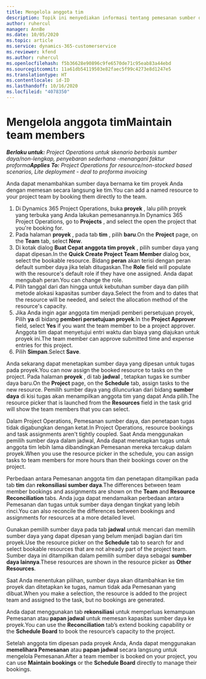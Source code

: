 ```yaml
---
title: Mengelola anggota tim
description: Topik ini menyediakan informasi tentang pemesanan sumber daya bernama untuk tim proyek dan tetapkan tugas.
author: ruhercul
manager: AnnBe
ms.date: 10/05/2020
ms.topic: article
ms.service: dynamics-365-customerservice
ms.reviewer: kfend
ms.author: ruhercul
ms.openlocfilehash: f5b36628e90896c9fe6570de71c95eab83a44ebd
ms.sourcegitcommit: 11a61db54119503e82faec5f99c4273e8d1247e5
ms.translationtype: HT
ms.contentlocale: id-ID
ms.lasthandoff: 10/16/2020
ms.locfileid: "4078350"
---
```

# <a name="maintain-team-members"></a><span data-ttu-id="c65bf-103">Mengelola anggota tim</span><span class="sxs-lookup"><span data-stu-id="c65bf-103">Maintain team members</span></span>

<span data-ttu-id="c65bf-104">_**Berlaku untuk:** Project Operations untuk skenario berbasis sumber daya/non-lengkap, penyebaran sederhana -menangani faktur proforma_</span><span class="sxs-lookup"><span data-stu-id="c65bf-104">_**Applies To:** Project Operations for resource/non-stocked based scenarios, Lite deployment - deal to proforma invoicing_</span></span>

<span data-ttu-id="c65bf-105">Anda dapat menambahkan sumber daya bernama ke tim proyek Anda dengan memesan secara langsung ke tim.</span><span class="sxs-lookup"><span data-stu-id="c65bf-105">You can add a named resource to your project team by booking them directly to the team.</span></span>

1. <span data-ttu-id="c65bf-106">Di Dynamics 365 Project Operations, buka **proyek** , lalu pilih proyek yang terbuka yang Anda lakukan pemesanannya.</span><span class="sxs-lookup"><span data-stu-id="c65bf-106">In Dynamics 365 Project Operations, go to **Projects** , and select the open the project that you're booking for.</span></span>
2. <span data-ttu-id="c65bf-107">Pada halaman **proyek** , pada tab **tim** , pilih **baru**.</span><span class="sxs-lookup"><span data-stu-id="c65bf-107">On the **Project** page, on the **Team** tab, select **New**.</span></span> 
3. <span data-ttu-id="c65bf-108">Di kotak dialog **Buat Cepat anggota tim proyek** , pilih sumber daya yang dapat dipesan.</span><span class="sxs-lookup"><span data-stu-id="c65bf-108">In the **Quick Create Project Team Member** dialog box, select the bookable resource.</span></span> <span data-ttu-id="c65bf-109">Bidang **peran** akan terisi dengan peran default sumber daya jika telah ditugaskan.</span><span class="sxs-lookup"><span data-stu-id="c65bf-109">The **Role** field will populate with the resource's default role if they have one assigned.</span></span> <span data-ttu-id="c65bf-110">Anda dapat mengubah peran.</span><span class="sxs-lookup"><span data-stu-id="c65bf-110">You can change the role.</span></span> 
4. <span data-ttu-id="c65bf-111">Pilih tanggal dari dan hingga untuk kebutuhan sumber daya dan pilih metode alokasi kapasitas sumber daya.</span><span class="sxs-lookup"><span data-stu-id="c65bf-111">Select the from and to dates that the resource will be needed, and select the allocation method of the resource's capacity.</span></span> 
5. <span data-ttu-id="c65bf-112">Jika Anda ingin agar anggota tim menjadi pemberi persetujuan proyek, Pilih **ya** di bidang **pemberi persetujuan proyek**.</span><span class="sxs-lookup"><span data-stu-id="c65bf-112">In the **Project Approver** field, select **Yes** if you want the team member to be a project approver.</span></span> <span data-ttu-id="c65bf-113">Anggota tim dapat menyetujui entri waktu dan biaya yang diajukan untuk proyek ini.</span><span class="sxs-lookup"><span data-stu-id="c65bf-113">The team member can approve submitted time and expense entries for this project.</span></span> 
6. <span data-ttu-id="c65bf-114">Pilih **Simpan**.</span><span class="sxs-lookup"><span data-stu-id="c65bf-114">Select **Save**.</span></span>

<span data-ttu-id="c65bf-115">Anda sekarang dapat menetapkan sumber daya yang dipesan untuk tugas pada proyek.</span><span class="sxs-lookup"><span data-stu-id="c65bf-115">You can now assign the booked resource to tasks on the project.</span></span> <span data-ttu-id="c65bf-116">Pada halaman **proyek** , di tab **jadwal** , tetapkan tugas ke sumber daya baru.</span><span class="sxs-lookup"><span data-stu-id="c65bf-116">On the **Project** page, on the **Schedule** tab, assign tasks to the new resource.</span></span> <span data-ttu-id="c65bf-117">Pemilih sumber daya yang diluncurkan dari bidang **sumber daya** di kisi tugas akan menampilkan anggota tim yang dapat Anda pilih.</span><span class="sxs-lookup"><span data-stu-id="c65bf-117">The resource picker that is launched from the **Resources** field in the task grid will show the team members that you can select.</span></span>


<span data-ttu-id="c65bf-118">Dalam Project Operations, Pemesanan sumber daya, dan penetapan tugas tidak digabungkan dengan ketat.</span><span class="sxs-lookup"><span data-stu-id="c65bf-118">In Project Operations, resource bookings and task assignments aren't tightly coupled.</span></span> <span data-ttu-id="c65bf-119">Saat Anda menggunakan pemilih sumber daya dalam jadwal, Anda dapat menetapkan tugas untuk anggota tim lebih lama dibandingkan Pemesanan mereka tercakup dalam proyek.</span><span class="sxs-lookup"><span data-stu-id="c65bf-119">When you use the resource picker in the schedule, you can assign tasks to team members for more hours than their bookings cover on the project.</span></span>

<span data-ttu-id="c65bf-120">Perbedaan antara Pemesanan anggota tim dan penetapan ditampilkan pada tab **tim** dan **rekonsiliasi sumber daya**.</span><span class="sxs-lookup"><span data-stu-id="c65bf-120">The differences between team member bookings and assignments are shown on the **Team** and **Resource Reconciliation** tabs.</span></span> <span data-ttu-id="c65bf-121">Anda juga dapat mendamaikan perbedaan antara Pemesanan dan tugas untuk sumber daya dengan tingkat yang lebih rinci.</span><span class="sxs-lookup"><span data-stu-id="c65bf-121">You can also reconcile the differences between bookings and assignments for resources at a more detailed level.</span></span>

<span data-ttu-id="c65bf-122">Gunakan pemilih sumber daya pada tab **jadwal** untuk mencari dan memilih sumber daya yang dapat dipesan yang belum menjadi bagian dari tim proyek.</span><span class="sxs-lookup"><span data-stu-id="c65bf-122">Use the resource picker on the **Schedule** tab to search for and select bookable resources that are not already part of the project team.</span></span> <span data-ttu-id="c65bf-123">Sumber daya ini ditampilkan dalam pemilih sumber daya sebagai **sumber daya lainnya**.</span><span class="sxs-lookup"><span data-stu-id="c65bf-123">These resources are shown in the resource picker as **Other Resources**.</span></span>

<span data-ttu-id="c65bf-124">Saat Anda menentukan pilihan, sumber daya akan ditambahkan ke tim proyek dan ditetapkan ke tugas, namun tidak ada Pemesanan yang dibuat.</span><span class="sxs-lookup"><span data-stu-id="c65bf-124">When you make a selection, the resource is added to the project team and assigned to the task, but no bookings are generated.</span></span>

<span data-ttu-id="c65bf-125">Anda dapat menggunakan tab **rekonsiliasi** untuk memperluas kemampuan Pemesanan atau **papan jadwal** untuk memesan kapasitas sumber daya ke proyek.</span><span class="sxs-lookup"><span data-stu-id="c65bf-125">You can use the **Reconciliation** tab’s extend booking capability or the **Schedule Board** to book the resource’s capacity to the project.</span></span>

<span data-ttu-id="c65bf-126">Setelah anggota tim dipesan pada proyek Anda, Anda dapat menggunakan **memelihara Pemesanan** atau **papan jadwal** secara langsung untuk mengelola Pemesanan.</span><span class="sxs-lookup"><span data-stu-id="c65bf-126">After a team member is booked on your project, you can use **Maintain bookings** or the **Schedule Board** directly to manage their bookings.</span></span>
